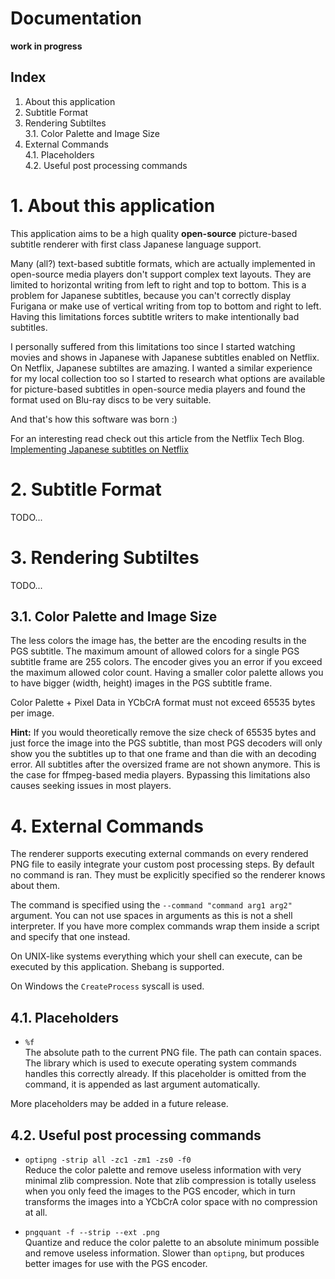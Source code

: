 # Documentation

**work in progress**

## Index

1. About this application
2. Subtitle Format
3. Rendering Subtiltes\
 3.1. Color Palette and Image Size
4. External Commands\
 4.1. Placeholders\
 4.2. Useful post processing commands

# 1. About this application

This application aims to be a high quality **open-source** picture-based
subtitle renderer with first class Japanese language support.

Many (all?) text-based subtitle formats, which are actually implemented in
open-source media players don't support complex text layouts. They are limited
to horizontal writing from left to right and top to bottom. This is a problem
for Japanese subtitles, because you can't correctly display Furigana or make
use of vertical writing from top to bottom and right to left. Having this
limitations forces subtitle writers to make intentionally bad subtitles.

I personally suffered from this limitations too since I started watching
movies and shows in Japanese with Japanese subtitles enabled on Netflix.
On Netflix, Japanese subtiltes are amazing. I wanted a similar experience
for my local collection too so I started to research what options are
available for picture-based subtitles in open-source media players and
found the format used on Blu-ray discs to be very suitable.

And that's how this software was born :)

For an interesting read check out this article from the Netflix Tech Blog.\
[Implementing Japanese subtitles on Netflix](https://medium.com/netflix-techblog/implementing-japanese-subtitles-on-netflix-c165fbe61989)

# 2. Subtitle Format

TODO...

# 3. Rendering Subtiltes

TODO...

## 3.1. Color Palette and Image Size

The less colors the image has, the better are the encoding results
in the PGS subtitle. The maximum amount of allowed colors for a
single PGS subtitle frame are 255 colors. The encoder gives you an
error if you exceed the maximum allowed color count. Having a smaller
color palette allows you to have bigger (width, height) images in
the PGS subtitle frame.

Color Palette + Pixel Data in YCbCrA format must not exceed 65535 bytes
per image.

**Hint:** If you would theoretically remove the size check of
65535 bytes and just force the image into the PGS subtitle,
than most PGS decoders will only show you the subtitles up to that
one frame and than die with an decoding error. All subtitles after
the oversized frame are not shown anymore. This is the case for
ffmpeg-based media players. Bypassing this limitations also causes
seeking issues in most players.

# 4. External Commands

The renderer supports executing external commands on every rendered
PNG file to easily integrate your custom post processing steps.
By default no command is ran. They must be explicitly specified so
the renderer knows about them.

The command is specified using the `--command "command arg1 arg2"`
argument. You can not use spaces in arguments as this is not a shell
interpreter. If you have more complex commands wrap them inside a
script and specify that one instead.

On UNIX-like systems everything which your shell can execute, can be
executed by this application. Shebang is supported.

On Windows the `CreateProcess` syscall is used.

## 4.1. Placeholders

 - `%f`\
   The absolute path to the current PNG file. The path can contain
   spaces. The library which is used to execute operating system
   commands handles this correctly already. If this placeholder is
   omitted from the command, it is appended as last argument automatically.

More placeholders may be added in a future release.

## 4.2. Useful post processing commands

 - `optipng -strip all -zc1 -zm1 -zs0 -f0`\
   Reduce the color palette and remove useless information
   with very minimal zlib compression. Note that zlib compression
   is totally useless when you only feed the images to the PGS
   encoder, which in turn transforms the images into a YCbCrA
   color space with no compression at all.

 - `pngquant -f --strip --ext .png`\
   Quantize and reduce the color palette to an absolute minimum
   possible and remove useless information. Slower than `optipng`,
   but produces better images for use with the PGS encoder.

